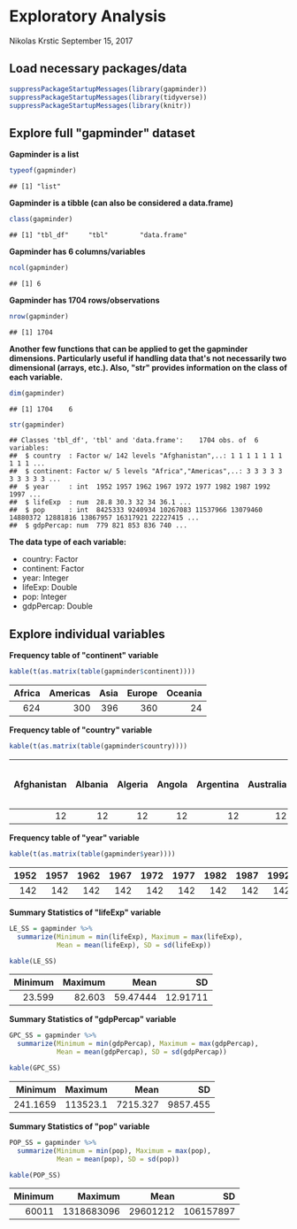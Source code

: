 Exploratory Analysis
================
Nikolas Krstic
September 15, 2017

Load necessary packages/data
----------------------------

``` r
suppressPackageStartupMessages(library(gapminder))
suppressPackageStartupMessages(library(tidyverse))
suppressPackageStartupMessages(library(knitr))
```

Explore full "gapminder" dataset
--------------------------------

**Gapminder is a list**

``` r
typeof(gapminder)
```

    ## [1] "list"

**Gapminder is a tibble (can also be considered a data.frame)**

``` r
class(gapminder)
```

    ## [1] "tbl_df"     "tbl"        "data.frame"

**Gapminder has 6 columns/variables**

``` r
ncol(gapminder)
```

    ## [1] 6

**Gapminder has 1704 rows/observations**

``` r
nrow(gapminder)
```

    ## [1] 1704

**Another few functions that can be applied to get the gapminder dimensions. Particularly useful if handling data that's not necessarily two dimensional (arrays, etc.). Also, "str" provides information on the class of each variable.**

``` r
dim(gapminder)
```

    ## [1] 1704    6

``` r
str(gapminder)
```

    ## Classes 'tbl_df', 'tbl' and 'data.frame':    1704 obs. of  6 variables:
    ##  $ country  : Factor w/ 142 levels "Afghanistan",..: 1 1 1 1 1 1 1 1 1 1 ...
    ##  $ continent: Factor w/ 5 levels "Africa","Americas",..: 3 3 3 3 3 3 3 3 3 3 ...
    ##  $ year     : int  1952 1957 1962 1967 1972 1977 1982 1987 1992 1997 ...
    ##  $ lifeExp  : num  28.8 30.3 32 34 36.1 ...
    ##  $ pop      : int  8425333 9240934 10267083 11537966 13079460 14880372 12881816 13867957 16317921 22227415 ...
    ##  $ gdpPercap: num  779 821 853 836 740 ...

**The data type of each variable:**

-   country: Factor
-   continent: Factor
-   year: Integer
-   lifeExp: Double
-   pop: Integer
-   gdpPercap: Double

Explore individual variables
----------------------------

**Frequency table of "continent" variable**

``` r
kable(t(as.matrix(table(gapminder$continent))))
```

|  Africa|  Americas|  Asia|  Europe|  Oceania|
|-------:|---------:|-----:|-------:|--------:|
|     624|       300|   396|     360|       24|

**Frequency table of "country" variable**

``` r
kable(t(as.matrix(table(gapminder$country))))
```

|  Afghanistan|  Albania|  Algeria|  Angola|  Argentina|  Australia|  Austria|  Bahrain|  Bangladesh|  Belgium|  Benin|  Bolivia|  Bosnia and Herzegovina|  Botswana|  Brazil|  Bulgaria|  Burkina Faso|  Burundi|  Cambodia|  Cameroon|  Canada|  Central African Republic|  Chad|  Chile|  China|  Colombia|  Comoros|  Congo, Dem. Rep.|  Congo, Rep.|  Costa Rica|  Cote d'Ivoire|  Croatia|  Cuba|  Czech Republic|  Denmark|  Djibouti|  Dominican Republic|  Ecuador|  Egypt|  El Salvador|  Equatorial Guinea|  Eritrea|  Ethiopia|  Finland|  France|  Gabon|  Gambia|  Germany|  Ghana|  Greece|  Guatemala|  Guinea|  Guinea-Bissau|  Haiti|  Honduras|  Hong Kong, China|  Hungary|  Iceland|  India|  Indonesia|  Iran|  Iraq|  Ireland|  Israel|  Italy|  Jamaica|  Japan|  Jordan|  Kenya|  Korea, Dem. Rep.|  Korea, Rep.|  Kuwait|  Lebanon|  Lesotho|  Liberia|  Libya|  Madagascar|  Malawi|  Malaysia|  Mali|  Mauritania|  Mauritius|  Mexico|  Mongolia|  Montenegro|  Morocco|  Mozambique|  Myanmar|  Namibia|  Nepal|  Netherlands|  New Zealand|  Nicaragua|  Niger|  Nigeria|  Norway|  Oman|  Pakistan|  Panama|  Paraguay|  Peru|  Philippines|  Poland|  Portugal|  Puerto Rico|  Reunion|  Romania|  Rwanda|  Sao Tome and Principe|  Saudi Arabia|  Senegal|  Serbia|  Sierra Leone|  Singapore|  Slovak Republic|  Slovenia|  Somalia|  South Africa|  Spain|  Sri Lanka|  Sudan|  Swaziland|  Sweden|  Switzerland|  Syria|  Taiwan|  Tanzania|  Thailand|  Togo|  Trinidad and Tobago|  Tunisia|  Turkey|  Uganda|  United Kingdom|  United States|  Uruguay|  Venezuela|  Vietnam|  West Bank and Gaza|  Yemen, Rep.|  Zambia|  Zimbabwe|
|------------:|--------:|--------:|-------:|----------:|----------:|--------:|--------:|-----------:|--------:|------:|--------:|-----------------------:|---------:|-------:|---------:|-------------:|--------:|---------:|---------:|-------:|-------------------------:|-----:|------:|------:|---------:|--------:|-----------------:|------------:|-----------:|--------------:|--------:|-----:|---------------:|--------:|---------:|-------------------:|--------:|------:|------------:|------------------:|--------:|---------:|--------:|-------:|------:|-------:|--------:|------:|-------:|----------:|-------:|--------------:|------:|---------:|-----------------:|--------:|--------:|------:|----------:|-----:|-----:|--------:|-------:|------:|--------:|------:|-------:|------:|-----------------:|------------:|-------:|--------:|--------:|--------:|------:|-----------:|-------:|---------:|-----:|-----------:|----------:|-------:|---------:|-----------:|--------:|-----------:|--------:|--------:|------:|------------:|------------:|----------:|------:|--------:|-------:|-----:|---------:|-------:|---------:|-----:|------------:|-------:|---------:|------------:|--------:|--------:|-------:|----------------------:|-------------:|--------:|-------:|-------------:|----------:|----------------:|---------:|--------:|-------------:|------:|----------:|------:|----------:|-------:|------------:|------:|-------:|---------:|---------:|-----:|--------------------:|--------:|-------:|-------:|---------------:|--------------:|--------:|----------:|--------:|-------------------:|------------:|-------:|---------:|
|           12|       12|       12|      12|         12|         12|       12|       12|          12|       12|     12|       12|                      12|        12|      12|        12|            12|       12|        12|        12|      12|                        12|    12|     12|     12|        12|       12|                12|           12|          12|             12|       12|    12|              12|       12|        12|                  12|       12|     12|           12|                 12|       12|        12|       12|      12|     12|      12|       12|     12|      12|         12|      12|             12|     12|        12|                12|       12|       12|     12|         12|    12|    12|       12|      12|     12|       12|     12|      12|     12|                12|           12|      12|       12|       12|       12|     12|          12|      12|        12|    12|          12|         12|      12|        12|          12|       12|          12|       12|       12|     12|           12|           12|         12|     12|       12|      12|    12|        12|      12|        12|    12|           12|      12|        12|           12|       12|       12|      12|                     12|            12|       12|      12|            12|         12|               12|        12|       12|            12|     12|         12|     12|         12|      12|           12|     12|      12|        12|        12|    12|                   12|       12|      12|      12|              12|             12|       12|         12|       12|                  12|           12|      12|        12|

**Frequency table of "year" variable**

``` r
kable(t(as.matrix(table(gapminder$year))))
```

|  1952|  1957|  1962|  1967|  1972|  1977|  1982|  1987|  1992|  1997|  2002|  2007|
|-----:|-----:|-----:|-----:|-----:|-----:|-----:|-----:|-----:|-----:|-----:|-----:|
|   142|   142|   142|   142|   142|   142|   142|   142|   142|   142|   142|   142|

**Summary Statistics of "lifeExp" variable**

``` r
LE_SS = gapminder %>%
  summarize(Minimum = min(lifeExp), Maximum = max(lifeExp),
            Mean = mean(lifeExp), SD = sd(lifeExp))

kable(LE_SS)
```

|  Minimum|  Maximum|      Mean|        SD|
|--------:|--------:|---------:|---------:|
|   23.599|   82.603|  59.47444|  12.91711|

**Summary Statistics of "gdpPercap" variable**

``` r
GPC_SS = gapminder %>%
  summarize(Minimum = min(gdpPercap), Maximum = max(gdpPercap),
            Mean = mean(gdpPercap), SD = sd(gdpPercap))

kable(GPC_SS)
```

|   Minimum|   Maximum|      Mean|        SD|
|---------:|---------:|---------:|---------:|
|  241.1659|  113523.1|  7215.327|  9857.455|

**Summary Statistics of "pop" variable**

``` r
POP_SS = gapminder %>%
  summarize(Minimum = min(pop), Maximum = max(pop),
            Mean = mean(pop), SD = sd(pop))

kable(POP_SS)
```

|  Minimum|     Maximum|      Mean|         SD|
|--------:|-----------:|---------:|----------:|
|    60011|  1318683096|  29601212|  106157897|
